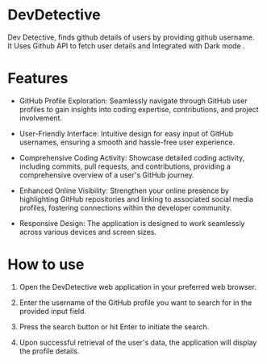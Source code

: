 # DevDetective 

Dev Detective, finds github details of users by providing github username.</br>
It Uses Github API to fetch user details and Integrated with Dark mode .

# Features

* GitHub Profile Exploration: Seamlessly navigate through GitHub user profiles to gain insights into coding expertise, contributions, and project involvement.<br/>

* User-Friendly Interface: Intuitive design for easy input of GitHub usernames, ensuring a smooth and hassle-free user experience.

* Comprehensive Coding Activity: Showcase detailed coding activity, including commits, pull requests, and contributions, providing a comprehensive overview of a user's GitHub journey.

* Enhanced Online Visibility: Strengthen your online presence by highlighting GitHub repositories and linking to associated social media profiles, fostering connections within the developer community.

* Responsive Design: The application is designed to work seamlessly across various devices and screen sizes.

# How to use
1. Open the DevDetective web application in your preferred web browser.

2. Enter the username of the GitHub profile you want to search for in the provided input field.

3. Press the search button or hit Enter to initiate the search.

4. Upon successful retrieval of the user's data, the application will display the profile details.
